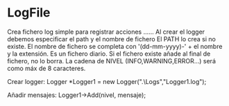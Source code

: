 # LogFile
Crea fichero log simple para registrar acciones ......
 Al crear el logger debemos especificar el path y el nombre de fichero
  El PATH lo crea si no existe.
  El nombre de fichero se completa con '(dd-mm-yyyy)-' + el nombre y la extensión.
  Es un fichero diario.
  Si el fichero existe añade al final de fichero, no lo borra.
  La cadena de NIVEL (INFO,WARNING,ERROR...) será como máx de 8 caracteres.

  Crear logger:
   Logger *Logger1 = new Logger(".\\Logs","Logger1.log");

  Añadir mensajes:
   Logger1->Add(nivel, mensaje);
